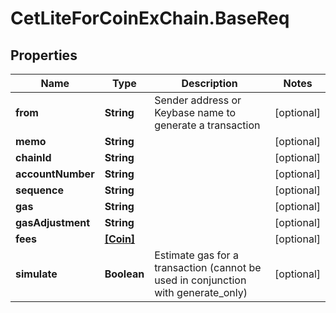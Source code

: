 # CetLiteForCoinExChain.BaseReq

## Properties
Name | Type | Description | Notes
------------ | ------------- | ------------- | -------------
**from** | **String** | Sender address or Keybase name to generate a transaction | [optional] 
**memo** | **String** |  | [optional] 
**chainId** | **String** |  | [optional] 
**accountNumber** | **String** |  | [optional] 
**sequence** | **String** |  | [optional] 
**gas** | **String** |  | [optional] 
**gasAdjustment** | **String** |  | [optional] 
**fees** | [**[Coin]**](Coin.md) |  | [optional] 
**simulate** | **Boolean** | Estimate gas for a transaction (cannot be used in conjunction with generate_only) | [optional] 
